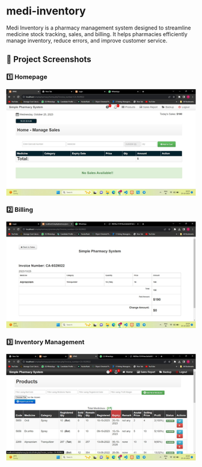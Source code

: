 # medi-inventory
Medi Inventory is a pharmacy management system designed to streamline medicine stock tracking, sales, and billing. It helps pharmacies efficiently manage inventory, reduce errors, and improve customer service.

## 📸 Project Screenshots

### 1️⃣ Homepage  
![Homepage](screenshots/homepage.jpeg)

### 2️⃣ Billing  
![Billing](screenshots/billing.jpeg)

### 3️⃣ Inventory Management  
![Inventory](screenshots/products.jpeg)
